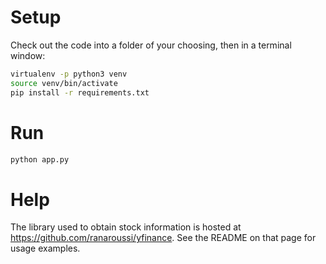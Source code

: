 # Setup

Check out the code into a folder of your choosing, then in a terminal window:

```bash
virtualenv -p python3 venv
source venv/bin/activate
pip install -r requirements.txt
```

# Run

```bash
python app.py
```

# Help

The library used to obtain stock information is hosted at https://github.com/ranaroussi/yfinance. See the README on that page for usage examples.
